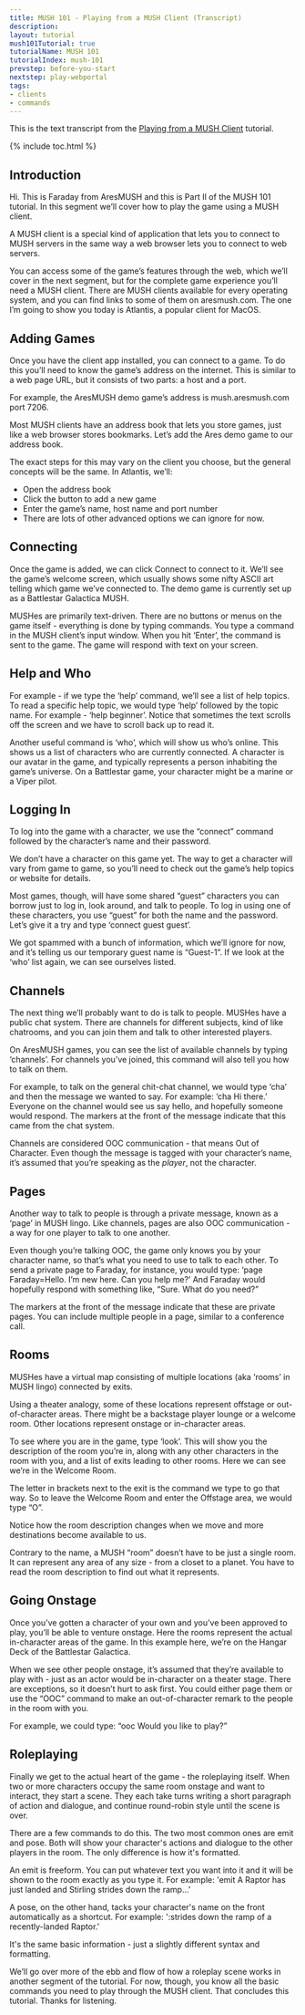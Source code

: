 ```yaml
---
title: MUSH 101 - Playing from a MUSH Client (Transcript)
description: 
layout: tutorial
mush101Tutorial: true
tutorialName: MUSH 101
tutorialIndex: mush-101
prevstep: before-you-start
nextstep: play-webportal
tags:
- clients
- commands
---
```


This is the text transcript from the [Playing from a MUSH Client](/mush-101/play-muclient.html) tutorial.

{% include toc.html %}

## Introduction

Hi.  This is Faraday from AresMUSH and this is Part II of the MUSH 101 tutorial.  In this segment we’ll cover how to play the game using a MUSH client.  

A MUSH client is a special kind of application that lets you to connect to MUSH servers in the same way a web browser lets you to connect to web servers.

You can access some of the game’s features through the web, which we’ll cover in the next segment, but for the complete game experience you’ll need a MUSH client.   There are MUSH clients available for every operating system, and you can find links to some of them on aresmush.com.   The one I’m going to show you today is Atlantis, a popular client for MacOS.

## Adding Games

Once you have the client app installed, you can connect to a game.  To do this you’ll need to know the game’s address on the internet.  This is similar to a web page URL, but it consists of two parts: a host and a port.

For example, the AresMUSH demo game’s address is mush.aresmush.com port 7206.

Most MUSH clients have an address book that lets you store games, just like a web browser stores bookmarks.  Let’s add the Ares demo game to our address book.  

The exact steps for this may vary on the client you choose, but the general concepts will be the same.  In Atlantis, we’ll:
- Open the address book
- Click the button to add a new game
- Enter the game’s name, host name and port number
- There are lots of other advanced options we can ignore for now.

## Connecting

Once the game is added, we can click Connect to connect to it.  We’ll see the game’s welcome screen, which usually shows some nifty ASCII art telling which game we’ve connected to.  The demo game is currently set up as a Battlestar Galactica MUSH.

MUSHes are primarily text-driven.  There are no buttons or menus on the game itself - everything is done by typing commands.  You type a command in the MUSH client’s input window.  When you hit ‘Enter’, the command is sent to the game.  The game will respond with text on your screen.

## Help and Who

For example - if we type the ‘help’ command, we’ll see a list of help topics.  To read a specific help topic, we would type ‘help’ followed by the topic name.  For example - ‘help beginner’.  Notice that sometimes the text scrolls off the screen and we have to scroll back up to read it.

Another useful command is ‘who’, which will show us who’s online.  This shows us a list of characters who are currently connected.  A character is our avatar in the game, and typically represents a person inhabiting the game’s universe.  On a Battlestar game, your character might be a marine or a Viper pilot.

## Logging In

To log into the game with a character, we use the “connect” command followed by the character’s name and their password.  

We don’t have a character on this game yet.  The way to get a character will vary from game to game, so you’ll need to check out the game’s help topics or website for details.

Most games, though, will have some shared “guest” characters you can borrow just to log in, look around, and talk to people.  To log in using one of these characters, you use “guest” for both the name and the password.  Let’s give it a try and type ‘connect guest guest’.

We got spammed with a bunch of information, which we’ll ignore for now, and it’s telling us our temporary guest name is “Guest-1”.   If we look at the ‘who’ list again, we can see ourselves listed.

## Channels

The next thing we’ll probably want to do is talk to people.  MUSHes have a public chat system.   There are channels for different subjects, kind of like chatrooms, and you can join them and talk to other interested players.  

On AresMUSH games, you can see the list of available channels by typing ‘channels’.   For channels you’ve joined, this command will also tell you how to talk on them.

For example, to talk on the general chit-chat channel, we would type ‘cha’ and then the message we wanted to say.  For example:  ‘cha Hi there.’   Everyone on the channel would see us say hello, and hopefully someone would respond.   The markers at the front of the message indicate that this came from the chat system.

Channels are considered OOC communication - that means Out of Character.  Even though the message is tagged with your character’s name, it’s assumed that you’re speaking as the *player*, not the character.

## Pages

Another way to talk to people is through a private message, known as a ‘page’ in MUSH lingo.   Like channels, pages are also OOC communication - a way for one player to talk to one another.

Even though you’re talking OOC, the game only knows you by your character name, so that’s what you need to use to talk to each other.  To send a private page to Faraday, for instance, you would type: ‘page Faraday=Hello.  I’m new here.  Can you help me?’    And Faraday would hopefully respond with something like,   “Sure.  What do you need?”

The markers at the front of the message indicate that these are private pages.  You can include multiple people in a page, similar to a conference call.

## Rooms

MUSHes have a virtual map consisting of multiple locations (aka ‘rooms’ in MUSH lingo) connected by exits.

Using a theater analogy, some of these locations represent offstage or out-of-character areas.  There might be a backstage player lounge or a welcome room.   Other locations represent onstage or in-character areas.

To see where you are in the game, type ‘look’.   This will show you the description of the room you’re in, along with any other characters in the room with you, and a list of exits leading to other rooms.   Here we can see we’re in the Welcome Room.

The letter in brackets next to the exit is the command we type to go that way.  So to leave the Welcome Room and enter the Offstage area, we would type “O”.

Notice how the room description changes when we move and more destinations become available to us.

Contrary to the name, a MUSH “room” doesn’t have to be just a single room.  It can represent any area of any size - from a closet to a planet.  You have to read the room description to find out what it represents.

## Going Onstage

Once you’ve gotten a character of your own and you’ve been approved to play, you’ll be able to venture onstage.   Here the rooms represent the actual in-character areas of the game.  In this example here, we’re on the Hangar Deck of the Battlestar Galactica.

When we see other people onstage, it’s assumed that they’re available to play with - just as an actor would be in-character on a theater stage.  There are exceptions, so it doesn’t hurt to ask first.  You could either page them or use the “OOC” command to make an out-of-character remark to the people in the room with you.

For example, we could type:  “ooc Would you like to play?”

## Roleplaying

Finally we get to the actual heart of the game - the roleplaying itself.  When two or more characters occupy the same room onstage and want to interact, they start a scene.  They each take turns writing a short paragraph of action and dialogue, and continue round-robin style until the scene is over.

There are a few commands to do this.  The two most common ones are emit and pose.  Both will show your character's actions and dialogue to the other players in the room.  The only difference is how it's formatted.

An emit is freeform.  You can put whatever text you want into it and it will be shown to the room exactly as you type it.   For example:  'emit A Raptor has just landed and Stirling strides down the ramp...'

A pose, on the other hand, tacks your character's name on the front automatically as a shortcut.  For example:  ':strides down the ramp of a recently-landed Raptor.'

It's the same basic information - just a slightly different syntax and formatting.


We’ll go over more of the ebb and flow of how a roleplay scene works in another segment of the tutorial.  For now, though, you know all the basic commands you need to play through the MUSH client.  That concludes this tutorial.  Thanks for listening.